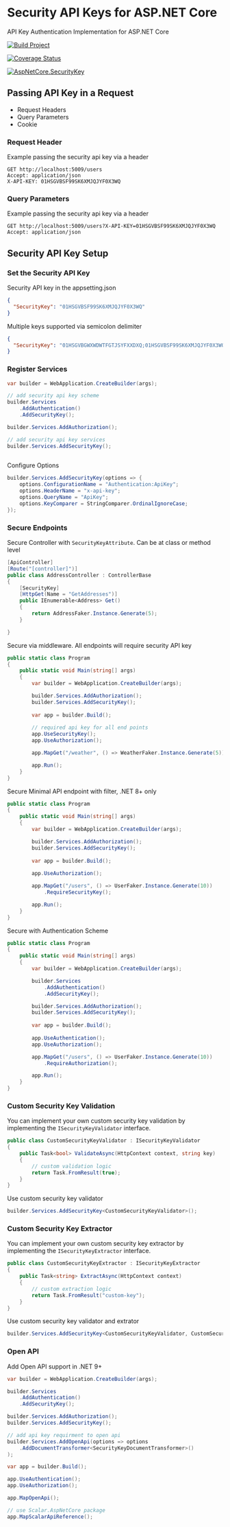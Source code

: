 # Security API Keys for ASP.NET Core

API Key Authentication Implementation for ASP.NET Core

[![Build Project](https://github.com/loresoft/AspNetCore.SecurityKey/actions/workflows/dotnet.yml/badge.svg)](https://github.com/loresoft/AspNetCore.SecurityKey/actions/workflows/dotnet.yml)

[![Coverage Status](https://coveralls.io/repos/github/loresoft/AspNetCore.SecurityKey/badge.svg?branch=main)](https://coveralls.io/github/loresoft/AspNetCore.SecurityKey?branch=main)

[![AspNetCore.SecurityKey](https://img.shields.io/nuget/v/AspNetCore.SecurityKey.svg)](https://www.nuget.org/packages/AspNetCore.SecurityKey/)


## Passing API Key in a Request

- Request Headers
- Query Parameters
- Cookie

### Request Header

Example passing the security api key via a header

```
GET http://localhost:5009/users
Accept: application/json
X-API-KEY: 01HSGVBSF99SK6XMJQJYF0X3WQ
```

### Query Parameters


Example passing the security api key via a header

```
GET http://localhost:5009/users?X-API-KEY=01HSGVBSF99SK6XMJQJYF0X3WQ
Accept: application/json
```

## Security API Key Setup

### Set the Security API Key

Security API key in the appsetting.json

```json
{
  "SecurityKey": "01HSGVBSF99SK6XMJQJYF0X3WQ"
}
```

Multiple keys supported via semicolon delimiter


```json
{
  "SecurityKey": "01HSGVBGWXWDWTFGTJSYFXXDXQ;01HSGVBSF99SK6XMJQJYF0X3WQ"
}
```

### Register Services

```c#
var builder = WebApplication.CreateBuilder(args);

// add security api key scheme
builder.Services
    .AddAuthentication()
    .AddSecurityKey(); 

builder.Services.AddAuthorization();

// add security api key services
builder.Services.AddSecurityKey();
  
```

Configure Options

```c#
builder.Services.AddSecurityKey(options => {
    options.ConfigurationName = "Authentication:ApiKey";
    options.HeaderName = "x-api-key";
    options.QueryName = "ApiKey";
    options.KeyComparer = StringComparer.OrdinalIgnoreCase;
});
```

### Secure Endpoints

Secure Controller with `SecurityKeyAttribute`.  Can be at class or method level

```c#
[ApiController]
[Route("[controller]")]
public class AddressController : ControllerBase
{
    [SecurityKey]
    [HttpGet(Name = "GetAddresses")]
    public IEnumerable<Address> Get()
    {
        return AddressFaker.Instance.Generate(5);
    }

}
```

Secure via middleware.  All endpoints will require security API key

```c#
public static class Program
{
    public static void Main(string[] args)
    {
        var builder = WebApplication.CreateBuilder(args);

        builder.Services.AddAuthorization();
        builder.Services.AddSecurityKey();
        
        var app = builder.Build();
    
        // required api key for all end points
        app.UseSecurityKey();
        app.UseAuthorization();

        app.MapGet("/weather", () => WeatherFaker.Instance.Generate(5));

        app.Run();
    }
}
```

Secure Minimal API endpoint with filter, .NET 8+ only

```c#
public static class Program
{
    public static void Main(string[] args)
    {
        var builder = WebApplication.CreateBuilder(args);

        builder.Services.AddAuthorization();
        builder.Services.AddSecurityKey();
        
        var app = builder.Build();
    
        app.UseAuthorization();

        app.MapGet("/users", () => UserFaker.Instance.Generate(10))
            .RequireSecurityKey();

        app.Run();
    }
}
```

Secure with Authentication Scheme

```c#
public static class Program
{
    public static void Main(string[] args)
    {
        var builder = WebApplication.CreateBuilder(args);

        builder.Services
            .AddAuthentication()
            .AddSecurityKey();

        builder.Services.AddAuthorization();
        builder.Services.AddSecurityKey();
        
        var app = builder.Build();
    
        app.UseAuthentication();
        app.UseAuthorization();

        app.MapGet("/users", () => UserFaker.Instance.Generate(10))
            .RequireAuthorization();

        app.Run();
    }
}
```

### Custom Security Key Validation

You can implement your own custom security key validation by implementing the `ISecurityKeyValidator` interface.

```c#
public class CustomSecurityKeyValidator : ISecurityKeyValidator
{
    public Task<bool> ValidateAsync(HttpContext context, string key)
    {
        // custom validation logic
        return Task.FromResult(true);
    }
}
```

Use custom security key validator

```c#
builder.Services.AddSecurityKey<CustomSecurityKeyValidator>();
```

### Custom Security Key Extractor

You can implement your own custom security key extractor by implementing the `ISecurityKeyExtractor` interface.

```c#
public class CustomSecurityKeyExtractor : ISecurityKeyExtractor
{
    public Task<string> ExtractAsync(HttpContext context)
    {
        // custom extraction logic
        return Task.FromResult("custom-key");
    }
}
```

Use custom security key validator and extrator

```c#
builder.Services.AddSecurityKey<CustomSecurityKeyValidator, CustomSecurityKeyExtractor>();
```

### Open API 

Add Open API support in .NET 9+

```c#
var builder = WebApplication.CreateBuilder(args);

builder.Services
    .AddAuthentication()
    .AddSecurityKey();

builder.Services.AddAuthorization();
builder.Services.AddSecurityKey();

// add api key requirment to open api
builder.Services.AddOpenApi(options => options
    .AddDocumentTransformer<SecurityKeyDocumentTransformer>()
);

var app = builder.Build();

app.UseAuthentication();
app.UseAuthorization();

app.MapOpenApi();

// use Scalar.AspNetCore package 
app.MapScalarApiReference();
```
